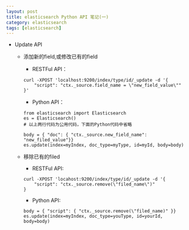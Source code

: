 ```yaml
---
layout: post
title: elasticsearch Python API 笔记(一)
category: elasticsearch
tags: [elasticsearch]
---
```

- Update API
    - 添加新的field,或修改已有的field
        - RESTFul API：

        ```
        curl -XPOST 'localhost:9200/index/type/id/_update -d '{
            "script": "ctx._source.field_name = \"new_field_value\""
        }'
        ```
        - Python API：

        ```
        from elasticsearch import Elasticsearch
        es = Elasticsearch()
        # 以上两行代码为公用代码，下面的Python代码中省略
        
        body = { "doc": { "ctx._source.new_field_name": "new_filed_value"}}
        es.update(index=myIndex, doc_type=myType, id=myId, body=body)
        ```

    - 移除已有的filed
        - RESTFul API:

        ```
        curl -XPOST 'locahost:9200/index/type/id/_update -d '{
            "script": "ctx._source.remove(\"filed_name\")"
        }
        ```
        - Python API:
        
        ```
        body = { "script": { "ctx._source.remove(\"filed_name)" }}
        es.update(index=myIndex, doc_type=youType, id=yourId, body=body)
        ```
